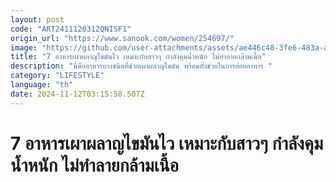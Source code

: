 ```yaml
---
layout: post
code: "ART2411120312QNISF1"
origin_url: "https://www.sanook.com/women/254697/"
image: "https://github.com/user-attachments/assets/ae446c48-3fe6-483a-a5d3-a86498804f51"
title: "7 อาหารเผาผลาญไขมันไว เหมาะกับสาวๆ กำลังคุมน้ำหนัก ไม่ทำลายกล้ามเนื้อ"
description: "นี่คืออาหารบางชนิดที่ช่วยเผาผลาญไขมัน พร้อมทั้งช่วยในการย่อยอาหาร "
category: "LIFESTYLE"
language: "th"
date: 2024-11-12T03:15:58.507Z
---
```


# 7 อาหารเผาผลาญไขมันไว เหมาะกับสาวๆ กำลังคุมน้ำหนัก ไม่ทำลายกล้ามเนื้อ